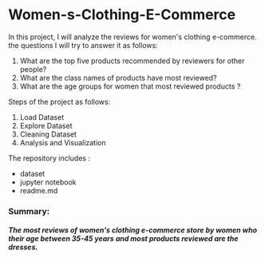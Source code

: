 # Women-s-Clothing-E-Commerce

In this project, I will analyze the reviews for women's clothing e-commerce.
the questions I will try to answer it as follows:
<ol>
  <li>What are the top five products recommended by reviewers for other people?</li>
  <li>What are the class names of products have most reviewed?</li>
  <li>What are the age groups for women that most reviewed products ?</li>
</ol>
Steps of the project as follows:
 <ol>
   <li>Load Dataset</li>
   <li>Explore Dataset</li>
   <li>Cleaning Dataset</li>
   <li>Analysis and Visualization</li>
  </ol>
  
  The repository includes :
  <ul>
   <li>dataset</li>
   <li>jupyter notebook</li>
   <li>readme.md</li>
  </ul>
  <h3>Summary:</h3>
  <h5>The most reviews of women's clothing e-commerce store by women who their age between 35-45 years and most products reviewed are the dresses.</h5>

